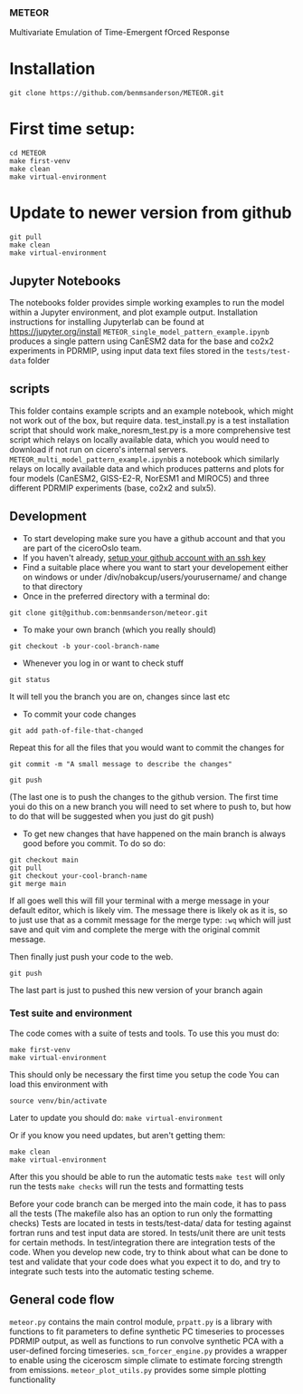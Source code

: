 ### METEOR
Multivariate Emulation of Time-Emergent fOrced Response


# Installation
```
git clone https://github.com/benmsanderson/METEOR.git
```
# First time setup:
```
cd METEOR
make first-venv
make clean
make virtual-environment
```

# Update to newer version from github
```
git pull
make clean
make virtual-environment
```
## Jupyter Notebooks
The notebooks folder provides simple working examples to run the model within a Jupyter environment, and plot example output.  Installation instructions for installing Jupyterlab can be found at https://jupyter.org/install
<code>METEOR_single_model_pattern_example.ipynb</code> produces a single pattern using CanESM2 data for the base and co2x2 experiments in PDRMIP, using input data text files stored in the <code>tests/test-data</code> folder

## scripts
This folder contains example scripts and an example notebook, which might not work out of the box, but require data. 
test_install.py is a test installation script that should work
make_noresm_test.py is a more comprehensive test script which relays on locally available data, which you would need to download if not run on cicero's internal servers.
`METEOR_multi_model_pattern_example.ipynb`is a notebook which similarly relays on locally available data and which produces patterns and plots for four models (CanESM2, GISS-E2-R, NorESM1 and MIROC5) and three different PDRMIP experiments (base, co2x2 and sulx5).

## Development
* To start developing make sure you have a github account and that you are part of the ciceroOslo team.
* If you haven't already, [setup your github account with an ssh key](https://docs.github.com/en/enterprise-server@3.0/authentication/connecting-to-github-with-ssh/adding-a-new-ssh-key-to-your-github-account)
* Find a suitable place where you want to start your developement either on windows or under /div/nobakcup/users/yourusername/ and change to that directory
* Once in the preferred directory with a terminal do:
```
git clone git@github.com:benmsanderson/meteor.git
```
* To make your own branch (which you really should)
```
git checkout -b your-cool-branch-name
```
* Whenever you log in or want to check stuff
```
git status
```

It will tell you the branch you are on, changes since last etc
* To commit your code changes
```
git add path-of-file-that-changed
```

Repeat this for all the files that you would want to commit the changes for
```
git commit -m "A small message to describe the changes"
```

```
git push
```

(The last one is to push the changes to the github version. The first time youi do this on a new branch you will need to set where to push to, but how to do that will be suggested when you just do git push)
* To get new changes that have happened on the main branch is always good before you commit. To do so do:
```
git checkout main
git pull
git checkout your-cool-branch-name
git merge main
```

If all goes well this will fill your terminal with a merge message in your default editor, which is likely vim. The message there is likely ok as it is, so to just use that as a commit message for the merge type: <code>:wq</code> which will just save and quit vim and complete the merge with the original commit message.

Then finally just push your code to the web.
```
git push
```

The last part is just to pushed this new version of your branch again

### Test suite and environment
The code comes with a suite of tests and tools. To use this you must do:
```
make first-venv
make virtual-environment
```

This should only be necessary the first time you setup the code
You can load this environment with
```
source venv/bin/activate
```

Later to update you should do:
`make virtual-environment`

Or if you know you need updates, but aren't getting them:
```
make clean
make virtual-environment
```

After this you should be able to run the automatic tests
`make test` will only run the tests
`make checks` will run the tests and formatting tests

Before your code branch can be merged into the main code, it has to pass all the tests
(The makefile also has an option to run only the formatting checks)
Tests are located in tests in tests/test-data/ data for testing against fortran runs and test input data are stored. In tests/unit there are unit tests for certain methods. In test/integration there are integration tests of the code.
When you develop new code, try to think about what can be done to test and validate that your code does what you expect it to do, and try to integrate such tests into the automatic testing scheme.

## General code flow
`meteor.py` contains the main control module, `prpatt.py` is a library with functions to fit parameters to define synthetic PC timeseries to processes PDRMIP output, as well as functions to run convolve synthetic PCA with a user-defined forcing timeseries. `scm_forcer_engine.py` provides a wrapper to enable using the ciceroscm simple climate to estimate forcing strength from emissions. `meteor_plot_utils.py` provides some simple plotting functionality
